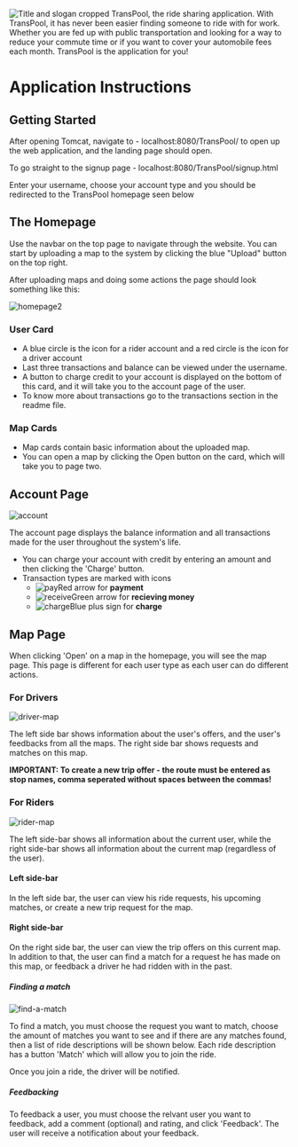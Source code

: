 ![Title and slogan cropped](https://user-images.githubusercontent.com/53123142/81192618-24fa4e80-8fc3-11ea-9d8e-809b7ee11ac5.png)
TransPool, the ride sharing application. With TransPool, it has never been easier finding someone to ride with for work. Whether you are fed up with public transportation and looking for a way to reduce your commute time or if you want to cover your automobile fees each month. TransPool is the application for you!

# Application Instructions

## Getting Started

After opening Tomcat, navigate to - localhost:8080/TransPool/ to open up the web application, and the landing page should open.

To go straight to the signup page - localhost:8080/TransPool/signup.html

Enter your username, choose your account type and you should be redirected to the TransPool homepage seen below

## The Homepage

Use the navbar on the top page to navigate through the website. You can start by uploading a map to the system by clicking the blue "Upload" button on the top right.

After uploading maps and doing some actions the page should look something like this:

![homepage2](https://user-images.githubusercontent.com/53123142/89461530-cafd5680-d774-11ea-8f3b-a4522b63cd88.png)

### User Card

- A blue circle is the icon for a rider account and a red circle is the icon for a driver account
- Last three transactions and balance can be viewed under the username.
- A button to charge credit to your account is displayed on the bottom of this card, and it will take you to the account page of the user.
- To know more about transactions go to the transactions section in the readme file.

### Map Cards

- Map cards contain basic information about the uploaded map.
- You can open a map by clicking the Open button on the card, which will take you to page two.



## Account Page
![account](https://user-images.githubusercontent.com/53123142/89461613-e23c4400-d774-11ea-8f8a-ce4649bb8584.png)



The account page displays the balance information and all transactions made for the user throughout the system's life.

- You can charge your account with credit by entering an amount and then clicking the 'Charge' button.
- Transaction types are marked with icons
  - ![pay](TransPool/WebApp/web/common/images/transactions/pay.svg)Red arrow for **payment**
  - ![receive](TransPool/WebApp/web/common/images/transactions/receive.svg)Green arrow for **recieving money**
  - ![charge](TransPool/WebApp/web/common/images/transactions/charge.svg)Blue plus sign for **charge**



## Map Page

When clicking 'Open' on a map in the homepage, you will see the map page. This page is different for each user type as each user can do different actions.

### For Drivers

![driver-map](https://user-images.githubusercontent.com/53123142/89461666-f1bb8d00-d774-11ea-8abe-e9ca83b68286.png)

The left side bar shows information about the user's offers, and the user's feedbacks from all the maps. The right side bar shows requests and matches on this map.

**IMPORTANT: To create a new trip offer - the route must be entered as stop names, comma seperated without spaces between the commas!**



### For Riders

![rider-map](https://user-images.githubusercontent.com/53123142/89461721-0861e400-d775-11ea-8d71-f809d5271d9b.png)

The left side-bar shows all information about the current user, while the right side-bar shows all information about the current map (regardless of the user).

#### Left side-bar

In the left side bar, the user can view his ride requests, his upcoming matches, or create a new trip request for the map.

#### Right side-bar

On the right side bar, the user can view the trip offers on this current map. In addition to that, the user can find a match for a request he has made on this map, or feedback a driver he had ridden with in the past.

##### Finding a match

![find-a-match](https://user-images.githubusercontent.com/53123142/89463036-fda84e80-d776-11ea-8a68-4c3a18831595.png)

To find a match, you must choose the request you want to match, choose the amount of matches you want to see and if there are any matches found, then a list of ride descriptions will be shown below. Each ride description has a button 'Match' which will allow you to join the ride.

Once you join a ride, the driver will be notified.

##### Feedbacking

To feedback a user, you must choose the relvant user you want to feedback, add a comment (optional) and rating, and click 'Feedback'. The user will receive a notification about your feedback.
